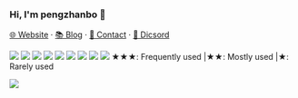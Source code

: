 <!-- ### Hi there 👋

**pengzhanbo/pengzhanbo** is a ✨ _special_ ✨ repository because its `README.md` (this file) appears on your GitHub profile.

Here are some ideas to get you started:

- 🔭 I’m currently working on ...
- 🌱 I’m currently learning ...
- 👯 I’m looking to collaborate on ...
- 🤔 I’m looking for help with ...
- 💬 Ask me about ...
- 📫 How to reach me: ...
- 😄 Pronouns: ...
- ⚡ Fun fact: ...
-->

### Hi, I'm pengzhanbo 👋

[🌐 Website](https://pengzhanbo.cn) · [📚 Blog](https://pengzhanbo.cn/blog/) · [📇 Contact](mailto:q942450674@outlook.com) · [💬 Dicsord](https://discord.gg/UJGcxJ9jnj)

![](https://img.shields.io/badge/JavaScript-★★★-F7DF1E?logo=JavaScript&style=flat-square)
![](https://img.shields.io/badge/TypeScript-★★★-3178C6?logo=TypeScript&style=flat-square)
![](https://img.shields.io/badge/CSS-★★★-1572B6?logo=CSS3&style=flat-square)
![](https://img.shields.io/badge/NodeJS-★★★-339933?logo=Node.js&style=flat-square)
![](https://img.shields.io/badge/vue-★★★-47A248?logo=Vue.js&style=flat-square)
![](https://img.shields.io/badge/React-★★-61DAFB?logo=React&style=flat-square)
![](https://img.shields.io/badge/Linux-★★-FCC624?logo=Linux&style=flat-square)
![](https://img.shields.io/badge/Git-★★-F05032?logo=Git&style=flat-square)
![](https://img.shields.io/badge/Rust-★-47848F?logo=Rust&style=flat-square)
 ★★★: Frequently used 
|★★: Mostly used 
|★: Rarely used

[![](https://github-readme-stats.vercel.app/api?username=pengzhanbo&show_icons=true&hide_border=true)](https://github-readme-stats.vercel.app/api?username=pengzhanbo&show_icons=true&hide_border=true)
